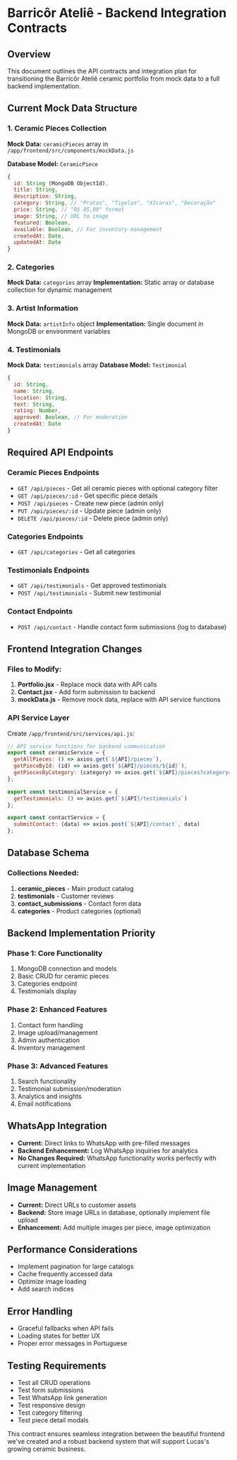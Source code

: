 # Barricôr Ateliê - Backend Integration Contracts

## Overview
This document outlines the API contracts and integration plan for transitioning the Barricôr Ateliê ceramic portfolio from mock data to a full backend implementation.

## Current Mock Data Structure

### 1. Ceramic Pieces Collection
**Mock Data:** `ceramicPieces` array in `/app/frontend/src/components/mockData.js`

**Database Model:** `CeramicPiece`
```javascript
{
  id: String (MongoDB ObjectId),
  title: String,
  description: String, 
  category: String, // "Pratos", "Tigelas", "Xícaras", "Decoração"
  price: String, // "R$ 85,00" format
  image: String, // URL to image
  featured: Boolean,
  available: Boolean, // For inventory management
  createdAt: Date,
  updatedAt: Date
}
```

### 2. Categories
**Mock Data:** `categories` array
**Implementation:** Static array or database collection for dynamic management

### 3. Artist Information
**Mock Data:** `artistInfo` object
**Implementation:** Single document in MongoDB or environment variables

### 4. Testimonials
**Mock Data:** `testimonials` array
**Database Model:** `Testimonial`
```javascript
{
  id: String,
  name: String,
  location: String,
  text: String,
  rating: Number,
  approved: Boolean, // For moderation
  createdAt: Date
}
```

## Required API Endpoints

### Ceramic Pieces Endpoints
- `GET /api/pieces` - Get all ceramic pieces with optional category filter
- `GET /api/pieces/:id` - Get specific piece details
- `POST /api/pieces` - Create new piece (admin only)
- `PUT /api/pieces/:id` - Update piece (admin only)
- `DELETE /api/pieces/:id` - Delete piece (admin only)

### Categories Endpoints
- `GET /api/categories` - Get all categories

### Testimonials Endpoints
- `GET /api/testimonials` - Get approved testimonials
- `POST /api/testimonials` - Submit new testimonial

### Contact Endpoints
- `POST /api/contact` - Handle contact form submissions (log to database)

## Frontend Integration Changes

### Files to Modify:
1. **Portfolio.jsx** - Replace mock data with API calls
2. **Contact.jsx** - Add form submission to backend
3. **mockData.js** - Remove mock data, replace with API service functions

### API Service Layer
Create `/app/frontend/src/services/api.js`:
```javascript
// API service functions for backend communication
export const ceramicService = {
  getAllPieces: () => axios.get(`${API}/pieces`),
  getPieceById: (id) => axios.get(`${API}/pieces/${id}`),
  getPiecesByCategory: (category) => axios.get(`${API}/pieces?category=${category}`)
};

export const testimonialService = {
  getTestimonials: () => axios.get(`${API}/testimonials`)
};

export const contactService = {
  submitContact: (data) => axios.post(`${API}/contact`, data)
};
```

## Database Schema

### Collections Needed:
1. **ceramic_pieces** - Main product catalog
2. **testimonials** - Customer reviews
3. **contact_submissions** - Contact form data
4. **categories** - Product categories (optional)

## Backend Implementation Priority

### Phase 1: Core Functionality
1. MongoDB connection and models
2. Basic CRUD for ceramic pieces
3. Categories endpoint
4. Testimonials display

### Phase 2: Enhanced Features
1. Contact form handling
2. Image upload/management
3. Admin authentication
4. Inventory management

### Phase 3: Advanced Features  
1. Search functionality
2. Testimonial submission/moderation
3. Analytics and insights
4. Email notifications

## WhatsApp Integration
- **Current:** Direct links to WhatsApp with pre-filled messages
- **Backend Enhancement:** Log WhatsApp inquiries for analytics
- **No Changes Required:** WhatsApp functionality works perfectly with current implementation

## Image Management
- **Current:** Direct URLs to customer assets
- **Backend:** Store image URLs in database, optionally implement file upload
- **Enhancement:** Add multiple images per piece, image optimization

## Performance Considerations
- Implement pagination for large catalogs
- Cache frequently accessed data
- Optimize image loading
- Add search indices

## Error Handling
- Graceful fallbacks when API fails
- Loading states for better UX
- Proper error messages in Portuguese

## Testing Requirements
- Test all CRUD operations
- Test form submissions
- Test WhatsApp link generation
- Test responsive design
- Test category filtering
- Test piece detail modals

This contract ensures seamless integration between the beautiful frontend we've created and a robust backend system that will support Lucas's growing ceramic business.